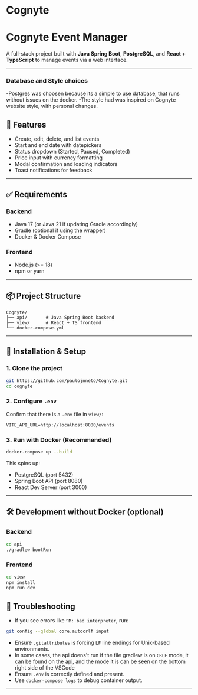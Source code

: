 # Cognyte

# Cognyte Event Manager

A full-stack project built with **Java Spring Boot**, **PostgreSQL**, and **React + TypeScript** to manage events via a web interface.

---

### Database and Style choices

-Postgres was choosen because its a simple to use database, that runs without issues on the docker.
-The style had was inspired on Cognyte website style, with personal changes.

## 🚀 Features

- Create, edit, delete, and list events
- Start and end date with datepickers
- Status dropdown (Started, Paused, Completed)
- Price input with currency formatting
- Modal confirmation and loading indicators
- Toast notifications for feedback

---

## ✅ Requirements

### Backend

- Java 17 (or Java 21 if updating Gradle accordingly)
- Gradle (optional if using the wrapper)
- Docker & Docker Compose

### Frontend

- Node.js (>= 18) 
- npm or yarn

---

## 📦 Project Structure

```
Cognyte/
├── api/       # Java Spring Boot backend
├── view/      # React + TS frontend
└── docker-compose.yml
```

---

## 🔧 Installation & Setup

### 1. Clone the project

```bash
git https://github.com/paulojnneto/Cognyte.git
cd cognyte
```

### 2. Configure `.env`

Confirm that there is a `.env` file in `view/`:

```env
VITE_API_URL=http://localhost:8080/events
```

### 3. Run with Docker (Recommended)

```bash
docker-compose up --build
```

This spins up:

- PostgreSQL (port 5432)
- Spring Boot API (port 8080)
- React Dev Server (port 3000)

---

## 🛠️ Development without Docker (optional)

### Backend

```bash
cd api
./gradlew bootRun
```

### Frontend

```bash
cd view
npm install
npm run dev
```

## 🐛 Troubleshooting

- If you see errors like `^M: bad interpreter`, run:

```bash
git config --global core.autocrlf input
```

- Ensure `.gitattributes` is forcing `LF` line endings for Unix-based environments.
- In some cases, the api doens't run if the file gradlew is on `CRLF` mode, it can be found on the api, and the mode it is can be seen on the bottom right side of the VSCode
- Ensure `.env` is correctly defined and present.
- Use `docker-compose logs` to debug container output.

---

